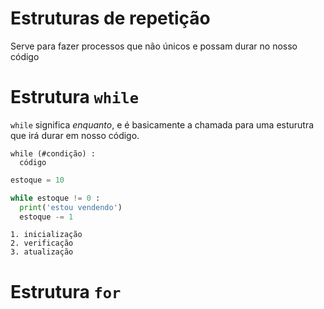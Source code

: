 # Estruturas de repetição

Serve para fazer processos que não únicos e possam durar no nosso código

# Estrutura `while`

`while` significa *enquanto*, e é basicamente a chamada para uma esturutra que irá durar em nosso código.

```
while (#condição) :
  código
```

```py
estoque = 10 

while estoque != 0 : 
  print('estou vendendo')
  estoque -= 1
```

```
1. inicialização
2. verificação
3. atualização
```

# Estrutura `for`